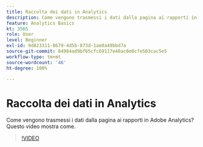 ```yaml
---
title: Raccolta dei dati in Analytics
description: Come vengono trasmessi i dati dalla pagina ai rapporti in Adobe Analytics? Questo video mostra come.
feature: Analytics Basics
kt: 3565
role: User
level: Beginner
exl-id: 9d823311-8679-4d5b-873d-1ae0a49bbd7a
source-git-commit: 84984ad9bf65cfc69117e40ac0e0cfe503cac5e5
workflow-type: tm+mt
source-wordcount: '46'
ht-degree: 100%

---
```


# Raccolta dei dati in Analytics

Come vengono trasmessi i dati dalla pagina ai rapporti in Adobe Analytics? Questo video mostra come.

>[!VIDEO](https://video.tv.adobe.com/v/28768/?quality=12&learn=on)
